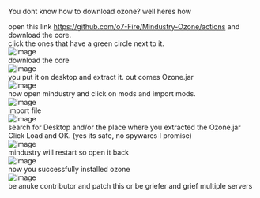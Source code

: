 You dont know how to download ozone? well heres how

open this link https://github.com/o7-Fire/Mindustry-Ozone/actions and download the core.\
click the ones that have a green circle next to it.\
![image](https://user-images.githubusercontent.com/46597698/110272571-7a4d2500-8005-11eb-860c-eba2e3cc47c9.png)\
download the core\
![image](https://user-images.githubusercontent.com/46597698/110272598-8a650480-8005-11eb-8839-184209bb19e5.png)\
you put it on desktop and extract it. out comes Ozone.jar\
![image](https://user-images.githubusercontent.com/46597698/110272662-aec0e100-8005-11eb-8574-50b08c4e6f79.png)\
now open mindustry and click on mods and import mods.\
![image](https://user-images.githubusercontent.com/46597698/110272696-bed8c080-8005-11eb-9100-e93baebde486.png)\
import file\
![image](https://user-images.githubusercontent.com/46597698/110272710-cb5d1900-8005-11eb-82bc-143850fbea6a.png)\
search for Desktop and/or the place where you extracted the Ozone.jar\
Click Load and OK. (yes its safe, no spywares I promise)\
![image](https://user-images.githubusercontent.com/46597698/110272752-e62f8d80-8005-11eb-889e-e2c5842bab1a.png)\
mindustry will restart so open it back\
![image](https://user-images.githubusercontent.com/46597698/110272788-fc3d4e00-8005-11eb-8988-2840c5260c71.png)\
now you successfully installed ozone\
![image](https://user-images.githubusercontent.com/46597698/110272827-11b27800-8006-11eb-9546-cd9263f9da46.png)\
be anuke contributor and patch this or be griefer and grief multiple servers
